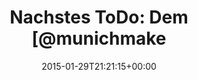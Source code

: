 ---
retweeted: false
source: <a href="http://mvilla.it/fenix" rel="nofollow">Fenix for Android</a>
entities:
  hashtags: []
  symbols: []
  user_mentions:
  - name: Munich Maker Lab
    screen_name: munichmakerlab
    indices:
    - '19'
    - '34'
    id_str: '1255634264'
    id: '1255634264'
  urls: []
display_text_range:
- '0'
- '56'
favorite_count: '4'
id_str: '560910568664875008'
truncated: false
retweet_count: '1'
id: '560910568664875008'
created_at: Thu Jan 29 21:21:15 +0000 2015
favorited: false
full_text: 'Nachstes ToDo: Dem [@munichmakerlab](https://twitter.com/munichmakerlab)
  nen Besuch abstatten.'
lang: de
tags:
- pesos:twitter
date: '2015-01-29T21:21:15+00:00'
src: https://twitter.com/bascht/status/560910568664875008
original_url: https://twitter.com/bascht/status/560910568664875008
type: twitter_tweet
text: 'Nachstes ToDo: Dem [@munichmakerlab](https://twitter.com/munichmakerlab) nen
  Besuch abstatten.'
title: 'Nachstes ToDo: Dem [@munichmake'

---